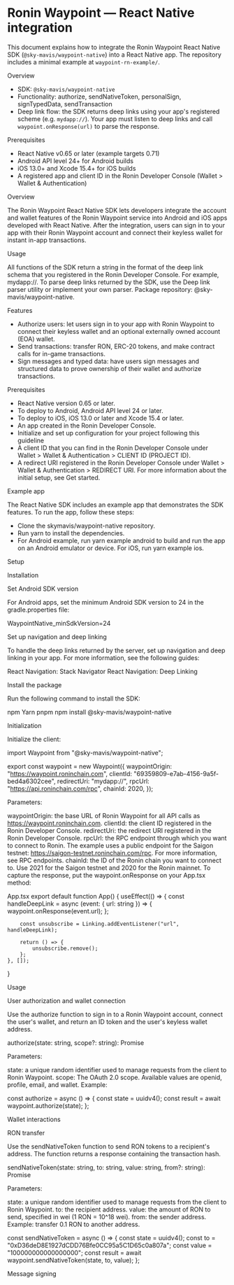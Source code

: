 # Ronin Waypoint — React Native integration

This document explains how to integrate the Ronin Waypoint React Native SDK (`@sky-mavis/waypoint-native`) into a React Native app. The repository includes a minimal example at `waypoint-rn-example/`.

Overview
- SDK: `@sky-mavis/waypoint-native`
- Functionality: authorize, sendNativeToken, personalSign, signTypedData, sendTransaction
- Deep link flow: the SDK returns deep links using your app's registered scheme (e.g. `mydapp://`). Your app must listen to deep links and call `waypoint.onResponse(url)` to parse the response.

Prerequisites
- React Native v0.65 or later (example targets 0.71)
- Android API level 24+ for Android builds
- iOS 13.0+ and Xcode 15.4+ for iOS builds
- A registered app and client ID in the Ronin Developer Console (Wallet > Wallet & Authentication)

Overview

The Ronin Waypoint React Native SDK lets developers integrate the account and wallet features of the Ronin Waypoint service into Android and iOS apps developed with React Native. After the integration, users can sign in to your app with their Ronin Waypoint account and connect their keyless wallet for instant in-app transactions.

Usage

All functions of the SDK return a string in the format of the deep link schema that you registered in the Ronin Developer Console. For example, mydapp://.
To parse deep links returned by the SDK, use the Deep link parser utility or implement your own parser.
Package repository: @sky-mavis/waypoint-native.

Features

- Authorize users: let users sign in to your app with Ronin Waypoint to connect their keyless wallet and an optional externally owned account (EOA) wallet.
- Send transactions: transfer RON, ERC-20 tokens, and make contract calls for in-game transactions.
- Sign messages and typed data: have users sign messages and structured data to prove ownership of their wallet and authorize transactions.

Prerequisites

- React Native version 0.65 or later.
- To deploy to Android, Android API level 24 or later.
- To deploy to iOS, iOS 13.0 or later and Xcode 15.4 or later.
- An app created in the Ronin Developer Console.
- Initialize and set up configuration for your project following this guideline
- A client ID that you can find in the Ronin Developer Console under Wallet > Wallet & Authentication > CLIENT ID (PROJECT ID).
- A redirect URI registered in the Ronin Developer Console under Wallet > Wallet & Authentication > REDIRECT URI.
For more information about the initial setup, see Get started.

Example app

The React Native SDK includes an example app that demonstrates the SDK features. To run the app, follow these steps:

- Clone the skymavis/waypoint-native repository.
- Run yarn to install the dependencies.
- For Android example, run yarn example android to build and run the app on an Android emulator or device. For iOS, run yarn example ios.

Setup

Installation

Set Android SDK version

For Android apps, set the minimum Android SDK version to 24 in the gradle.properties file:

WaypointNative_minSdkVersion=24

Set up navigation and deep linking

To handle the deep links returned by the server, set up navigation and deep linking in your app. For more information, see the following guides:

React Navigation: Stack Navigator
React Navigation: Deep Linking

Install the package

Run the following command to install the SDK:

npm
Yarn
pnpm
npm install @sky-mavis/waypoint-native

Initialization

Initialize the client:

import Waypoint from "@sky-mavis/waypoint-native";

export const waypoint = new Waypoint({
	waypointOrigin: "https://waypoint.roninchain.com",
	clientId: "69359809-e7ab-4156-9a5f-bed4a6302cee",
	redirectUri: "mydapp://",
	rpcUrl: "https://api.roninchain.com/rpc",
	chainId: 2020,
});

Parameters:

waypointOrigin: the base URL of Ronin Waypoint for all API calls as https://waypoint.roninchain.com.
clientId: the client ID registered in the Ronin Developer Console.
redirectUri: the redirect URI registered in the Ronin Developer Console.
rpcUrl: the RPC endpoint through which you want to connect to Ronin. The example uses a public endpoint for the Saigon testnet: https://saigon-testnet.roninchain.com/rpc. For more information, see RPC endpoints.
chainId: the ID of the Ronin chain you want to connect to. Use 2021 for the Saigon testnet and 2020 for the Ronin mainnet.
To capture the response, put the waypoint.onResponse on your App.tsx method:

App.tsx
export default function App() {
	useEffect(() => {
		const handleDeepLink = async (event: { url: string }) => {
			waypoint.onResponse(event.url);
		};

		const unsubscribe = Linking.addEventListener("url", handleDeepLink);

		return () => {
			unsubscribe.remove();
		};
	}, []);
}

Usage

User authorization and wallet connection

Use the authorize function to sign in to a Ronin Waypoint account, connect the user's wallet, and return an ID token and the user's keyless wallet address.

authorize(state: string, scope?: string): Promise<string>

Parameters:

state: a unique random identifier used to manage requests from the client to Ronin Waypoint.
scope: The OAuth 2.0 scope. Available values are openid, profile, email, and wallet.
Example:

const authorize = async () => {
	const state = uuidv4();
	const result = await waypoint.authorize(state);
};

Wallet interactions

RON transfer

Use the sendNativeToken function to send RON tokens to a recipient's address. The function returns a response containing the transaction hash.

sendNativeToken(state: string, to: string, value: string, from?: string): Promise<string>

Parameters:

state: a unique random identifier used to manage requests from the client to Ronin Waypoint.
to: the recipient address.
value: the amount of RON to send, specified in wei (1 RON = 10^18 wei).
from: the sender address.
Example: transfer 0.1 RON to another address.

const sendNativeToken = async () => {
	const state = uuidv4();
	const to = "0xD36deD8E1927dCDD76Bfe0CC95a5C1D65c0a807a";
	const value = "100000000000000000";
	const result = await waypoint.sendNativeToken(state, to, value);
};

Message signing
